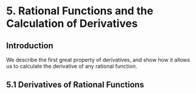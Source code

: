 # 5. Rational Functions and the Calculation of Derivatives

## Introduction

We describe the first great property of derivatives, and show how it allows us to calculate the derivative of any rational function.

## 5.1 Derivatives of Rational Functions
